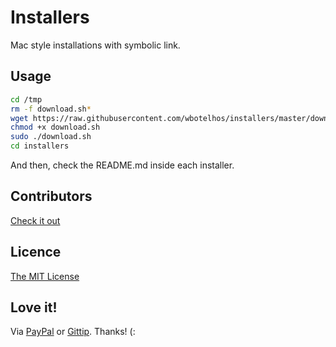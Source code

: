# Installers

Mac style installations with symbolic link.

## Usage

```bash
cd /tmp
rm -f download.sh*
wget https://raw.githubusercontent.com/wbotelhos/installers/master/download.sh
chmod +x download.sh
sudo ./download.sh
cd installers
```

And then, check the README.md inside each installer.

## Contributors

[Check it out](http://github.com/wbotelhos/installers/graphs/contributors)

## Licence

[The MIT License](http://opensource.org/licenses/MIT)

## Love it!

Via [PayPal](https://www.paypal.com/cgi-bin/webscr?cmd=_donations&business=X8HEP2878NDEG&item_name=Installers) or [Gittip](http://www.gittip.com/wbotelhos). Thanks! (:
